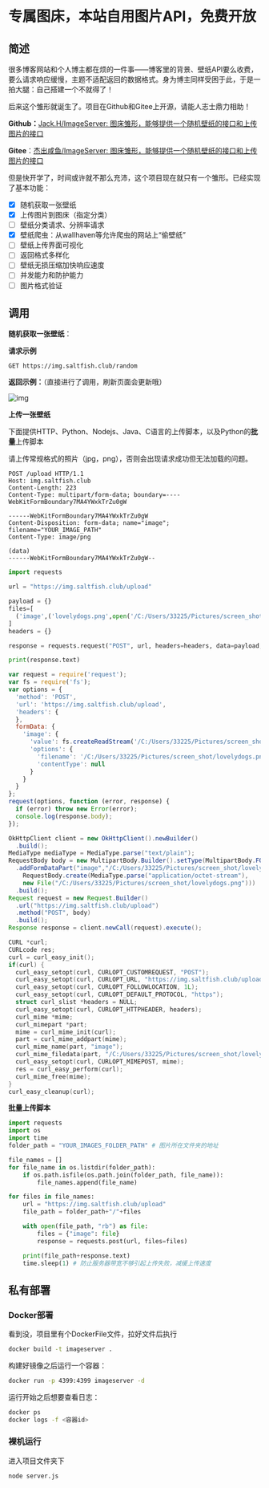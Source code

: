 # 专属图床，本站自用图片API，免费开放



## 简述

很多博客网站和个人博主都在烦的一件事——博客里的背景、壁纸API要么收费，要么请求响应缓慢，主题不适配返回的数据格式。身为博主同样受困于此，于是一拍大腿：自己搭建一个不就得了！

后来这个雏形就诞生了。项目在Github和Gitee上开源，请能人志士鼎力相助！

**Github：**[Jack.H/ImageServer: 图床雏形，能够提供一个随机壁纸的接口和上传图片的接口](https://github.com/JackARK/ImageServer)

**Gitee**：[杰出咸鱼/ImageServer: 图床雏形，能够提供一个随机壁纸的接口和上传图片的接口](https://gitee.com/jackhartwell/ImageServer.git)

但是快开学了，时间或许就不那么充沛，这个项目现在就只有一个雏形。已经实现了基本功能：

- [x] 随机获取一张壁纸
- [x] 上传图片到图床（指定分类）
- [ ] 壁纸分类请求、分辨率请求
- [x] 壁纸爬虫：从wallhaven等允许爬虫的网站上“偷壁纸”
- [ ] 壁纸上传界面可视化
- [ ] 返回格式多样化
- [ ] 壁纸无损压缩加快响应速度
- [ ] 并发能力和防护能力
- [ ] 图片格式验证

## 调用

**随机获取一张壁纸**：

**请求示例**

```http
GET https://img.saltfish.club/random
```

**返回示例：**（直接进行了调用，刷新页面会更新哦）

![img](https://img.saltfish.club/random)



**上传一张壁纸**

下面提供HTTP、Python、Nodejs、Java、C语言的上传脚本，以及Python的**批量**上传脚本

请上传常规格式的照片（jpg，png），否则会出现请求成功但无法加载的问题。

```http
POST /upload HTTP/1.1
Host: img.saltfish.club
Content-Length: 223
Content-Type: multipart/form-data; boundary=----WebKitFormBoundary7MA4YWxkTrZu0gW

------WebKitFormBoundary7MA4YWxkTrZu0gW
Content-Disposition: form-data; name="image"; filename="YOUR_IMAGE_PATH"
Content-Type: image/png

(data)
------WebKitFormBoundary7MA4YWxkTrZu0gW--

```

```python
import requests

url = "https://img.saltfish.club/upload"

payload = {}
files=[
  ('image',('lovelydogs.png',open('/C:/Users/33225/Pictures/screen_shot/lovelydogs.png','rb'),'image/png'))
]
headers = {}

response = requests.request("POST", url, headers=headers, data=payload, files=files)

print(response.text)

```

```javascript
var request = require('request');
var fs = require('fs');
var options = {
  'method': 'POST',
  'url': 'https://img.saltfish.club/upload',
  'headers': {
  },
  formData: {
    'image': {
      'value': fs.createReadStream('/C:/Users/33225/Pictures/screen_shot/lovelydogs.png'),
      'options': {
        'filename': '/C:/Users/33225/Pictures/screen_shot/lovelydogs.png',
        'contentType': null
      }
    }
  }
};
request(options, function (error, response) {
  if (error) throw new Error(error);
  console.log(response.body);
});

```

```java
OkHttpClient client = new OkHttpClient().newBuilder()
  .build();
MediaType mediaType = MediaType.parse("text/plain");
RequestBody body = new MultipartBody.Builder().setType(MultipartBody.FORM)
  .addFormDataPart("image","/C:/Users/33225/Pictures/screen_shot/lovelydogs.png",
    RequestBody.create(MediaType.parse("application/octet-stream"),
    new File("/C:/Users/33225/Pictures/screen_shot/lovelydogs.png")))
  .build();
Request request = new Request.Builder()
  .url("https://img.saltfish.club/upload")
  .method("POST", body)
  .build();
Response response = client.newCall(request).execute();
```

```c
CURL *curl;
CURLcode res;
curl = curl_easy_init();
if(curl) {
  curl_easy_setopt(curl, CURLOPT_CUSTOMREQUEST, "POST");
  curl_easy_setopt(curl, CURLOPT_URL, "https://img.saltfish.club/upload");
  curl_easy_setopt(curl, CURLOPT_FOLLOWLOCATION, 1L);
  curl_easy_setopt(curl, CURLOPT_DEFAULT_PROTOCOL, "https");
  struct curl_slist *headers = NULL;
  curl_easy_setopt(curl, CURLOPT_HTTPHEADER, headers);
  curl_mime *mime;
  curl_mimepart *part;
  mime = curl_mime_init(curl);
  part = curl_mime_addpart(mime);
  curl_mime_name(part, "image");
  curl_mime_filedata(part, "/C:/Users/33225/Pictures/screen_shot/lovelydogs.png");
  curl_easy_setopt(curl, CURLOPT_MIMEPOST, mime);
  res = curl_easy_perform(curl);
  curl_mime_free(mime);
}
curl_easy_cleanup(curl);

```

**批量上传脚本**

```python
import requests
import os
import time
folder_path = "YOUR_IMAGES_FOLDER_PATH" # 图片所在文件夹的地址

file_names = []
for file_name in os.listdir(folder_path):
    if os.path.isfile(os.path.join(folder_path, file_name)):
        file_names.append(file_name)

for files in file_names:
    url = "https://img.saltfish.club/upload"
    file_path = folder_path+"/"+files

    with open(file_path, "rb") as file:
        files = {"image": file}  
        response = requests.post(url, files=files)

    print(file_path+response.text)
    time.sleep(1) # 防止服务器带宽不够引起上传失败，减缓上传速度
```
## 私有部署

### Docker部署

看到没，项目里有个DockerFile文件，拉好文件后执行

```bash
docker build -t imageserver .
```

构建好镜像之后运行一个容器：

```bash
docker run -p 4399:4399 imageserver -d
```

运行开始之后想要查看日志：

```bash
docker ps
docker logs -f <容器id>
```

### 裸机运行

进入项目文件夹下

```bash
node server.js
```



